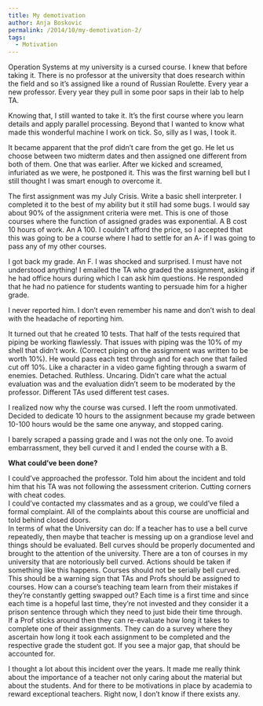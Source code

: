```yaml
---
title: My demotivation
author: Anja Boskovic
permalink: /2014/10/my-demotivation-2/
tags:
  - Motivation
---
```

Operation Systems at my university is a cursed course. I knew that before taking it. There is no professor at the university that does research within the field and so it&#8217;s assigned like a round of Russian Roulette. Every year a new professor. Every year they pull in some poor saps in their lab to help TA. 

Knowing that, I still wanted to take it. It&#8217;s the first course where you learn details and apply parallel processing. Beyond that I wanted to know what made this wonderful machine I work on tick. So, silly as I was, I took it.

It became apparent that the prof didn&#8217;t care from the get go. He let us choose between two midterm dates and then assigned one different from both of them. One that was earlier. After we kicked and screamed, infuriated as we were, he postponed it. This was the first warning bell but I still thought I was smart enough to overcome it.

The first assignment was my July Crisis. Write a basic shell interpreter. I completed it to the best of my ability but it still had some bugs. I would say about 90% of the assignment criteria were met. This is one of those courses where the function of assigned grades was exponential. A B cost 10 hours of work. An A 100. I couldn&#8217;t afford the price, so I accepted that this was going to be a course where I had to settle for an A- if I was going to pass any of my other courses.

I got back my grade. An F. I was shocked and surprised. I must have not understood anything! I emailed the TA who graded the assignment, asking if he had office hours during which I can ask him questions. He responded that he had no patience for students wanting to persuade him for a higher grade.

I never reported him. I don&#8217;t even remember his name and don&#8217;t wish to deal with the headache of reporting him. 

It turned out that he created 10 tests. That half of the tests required that piping be working flawlessly. That issues with piping was the 10% of my shell that didn&#8217;t work. (Correct piping on the assignment was written to be worth 10%). He would pass each test through and for each one that failed cut off 10%. Like a character in a video game fighting through a swarm of enemies. Detached. Ruthless. Uncaring. Didn&#8217;t care what the actual evaluation was and the evaluation didn&#8217;t seem to be moderated by the professor. Different TAs used different test cases. 

I realized now why the course was cursed. I left the room unmotivated. Decided to dedicate 10 hours to the assignment because my grade between 10-100 hours would be the same one anyway, and stopped caring.

I barely scraped a passing grade and I was not the only one. To avoid embarrassment, they bell curved it and I ended the course with a B.

**What could&#8217;ve been done?**

I could&#8217;ve approached the professor. Told him about the incident and told him that his TA was not following the assessment criterion. Cutting corners with cheat codes.  
I could&#8217;ve contacted my classmates and as a group, we could&#8217;ve filed a formal complaint. All of the complaints about this course are unofficial and told behind closed doors.  
In terms of what the University can do: If a teacher has to use a bell curve repeatedly, then maybe that teacher is messing up on a grandiose level and things should be evaluated. Bell curves should be properly documented and brought to the attention of the university. There are a ton of courses in my university that are notoriously bell curved. Actions should be taken if something like this happens. Courses should not be serially bell curved.  
This should be a warning sign that TAs and Profs should be assigned to courses. How can a course&#8217;s teaching team learn from their mistakes if they&#8217;re constantly getting swapped out? Each time is a first time and since each time is a hopeful last time, they&#8217;re not invested and they consider it a prison sentence through which they need to just bide their time through.  
If a Prof sticks around then they can re-evaluate how long it takes to complete one of their assignments. They can do a survey where they ascertain how long it took each assignment to be completed and the respective grade the student got. If you see a major gap, that should be accounted for. 

I thought a lot about this incident over the years. It made me really think about the importance of a teacher not only caring about the material but about the students. And for there to be motivations in place by academia to reward exceptional teachers. Right now, I don&#8217;t know if there exists any.
